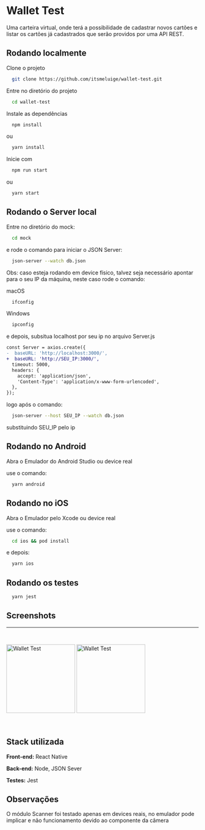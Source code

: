 
# Wallet Test

Uma carteira virtual, onde terá a possibilidade de cadastrar novos cartões e listar os
cartões já cadastrados que serão providos por uma API REST.


## Rodando localmente

Clone o projeto

```bash
  git clone https://github.com/itsmeluige/wallet-test.git
```

Entre no diretório do projeto

```bash
  cd wallet-test
```

Instale as dependências

```bash
  npm install
```
ou
```bash
  yarn install
```
Inicie com

```bash
  npm run start
```
ou 

```bash
  yarn start
```


## Rodando o Server local

Entre no diretório do mock: 

```bash
  cd mock
```

e rode o comando para iniciar o JSON Server:

```bash
  json-server --watch db.json
```

Obs: caso esteja rodando em device físico, talvez seja necessário apontar para o seu IP da máquina, neste caso rode o comando: 

macOS
```bash
  ifconfig
```
Windows
```bash
  ipconfig
```

e depois, subsitua localhost por seu ip no arquivo Server.js
```diff
const Server = axios.create({
-  baseURL: 'http://localhost:3000/',
+  baseURL: 'http://SEU_IP:3000/',
  timeout: 5000,
  headers: {
    accept: 'application/json',
    'Content-Type': 'application/x-www-form-urlencoded',
  },
});
```
logo após o comando:
```bash
  json-server --host SEU_IP --watch db.json
```
substituindo SEU_IP pelo ip
## Rodando no Android

Abra o Emulador do Android Studio ou device real

use o comando: 
```bash
  yarn android
```
## Rodando no iOS

Abra o Emulador pelo Xcode ou device real

use o comando: 
```bash
  cd ios && pod install
```

e depois: 
```bash
  yarn ios
```
## Rodando os testes

```bash
  yarn jest
```

## Screenshots

---

  <img  src="./assets/screenshots/teste_cadastro_01.gif" style="width: 180px; padding-top: 30px" alt="Wallet Test" />

  <img  src="./assets/screenshots/teste_consulta_01.gif" style="width: 180px; padding-top: 30px" alt="Wallet Test" />


&#xa0;

## Stack utilizada

**Front-end:** React Native

**Back-end:** Node, JSON Sever

**Testes:** Jest

## Observações

O módulo Scanner foi testado apenas em devices reais, no emulador pode implicar e não funcionamento devido ao componente da câmera 
